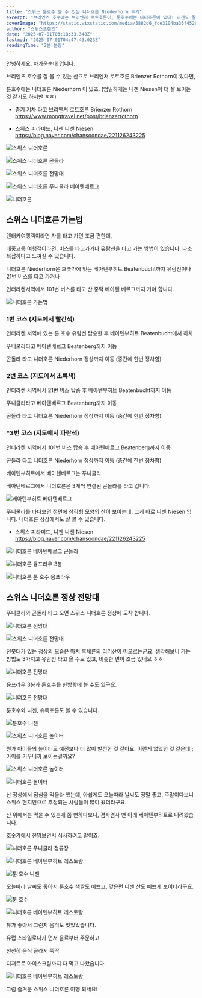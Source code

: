 ```yaml
---
title: "스위스 툰호수 볼 수 있는 니더호른 Niederhorn 후기"
excerpt: "브리엔츠 호수에는 브리엔져 로트호른이, 툰호수에는 니더호른이 있다! 니젠도 잘 보이는 니더호른 전망과 접근법을 자세히 소개합니다."
coverImage: "https://static.wixstatic.com/media/5882d6_fde3104ba36f4528ba6658e9f5e2a9ab~mv2.jpg/v1/fill/w_966,h_645,al_c,q_85,enc_avif,quality_auto/5882d6_fde3104ba36f4528ba6658e9f5e2a9ab~mv2.jpg"
author: "스위스프렌즈"
date: "2025-07-01T03:18:33.348Z"
lastmod: "2025-07-01T04:47:43.023Z"
readingTime: "2분 분량"
---
```


안녕하세요. 차가운순대 입니다.

브리엔츠 호수를 잘 볼 수 있는 산으로 브리엔져 로트호른 Brienzer Rothorn이 있다면,

툰호수에는 니더호른 Niederhorn 이 있죠. (엄밀하게는 니젠 Niesen이 더 잘 보이는 것 같기도 하지만 ㅎㅎ)

* 증기 기차 타고 브리엔져 로트호른 Brienzer Rothorn
<https://www.mongtravel.net/post/brienzerrothorn>

* 스위스 피라미드, 니젠 니센 Niesen
<https://blog.naver.com/chansoondae/221126243225>

![스위스 니더호른](https://static.wixstatic.com/media/5882d6_b2e0e6c6c8434fd9ba0e21d68ce29669~mv2.jpg/v1/fill/w_966,h_645,al_c,q_85,enc_avif,quality_auto/5882d6_b2e0e6c6c8434fd9ba0e21d68ce29669~mv2.jpg)

![스위스 니더호른 곤돌라](https://static.wixstatic.com/media/5882d6_3534a5cb500d40b2a6e274aeaa17a6ef~mv2.jpg/v1/fill/w_966,h_645,al_c,q_85,enc_avif,quality_auto/5882d6_3534a5cb500d40b2a6e274aeaa17a6ef~mv2.jpg)

![스위스 니더호른 전망대](https://static.wixstatic.com/media/5882d6_978f022f8f2e422f9325c88b969e0f00~mv2.jpg/v1/fill/w_966,h_645,al_c,q_85,enc_avif,quality_auto/5882d6_978f022f8f2e422f9325c88b969e0f00~mv2.jpg)

![스위스 니더호른 푸니쿨라 베아텐베르그](https://static.wixstatic.com/media/5882d6_ccdc7d238d79463fbb103e52c30dfc45~mv2.jpg/v1/fill/w_966,h_645,al_c,q_85,enc_avif,quality_auto/5882d6_ccdc7d238d79463fbb103e52c30dfc45~mv2.jpg)

![니더호른](https://static.wixstatic.com/media/5882d6_ea8c0cd663f041f1b2e3986285011baa~mv2.jpg/v1/fill/w_966,h_645,al_c,q_85,enc_avif,quality_auto/5882d6_ea8c0cd663f041f1b2e3986285011baa~mv2.jpg)


## 스위스 니더호른 가는법

렌터카여행객이라면 차를 타고 가면 조금 편한데,

대중교통 여행객이라면, 버스를 타고가거나 유람선을 타고 가는 방법이 있습니다. 다소 복잡하다고 느껴질 수 있습니다.

니더호른 Niederhorn은 호숫가에 잇는 베아텐부히트 Beatenbucht까지 유람선이나 21번 버스를 타고 가거나

인터라켄서역에서 101번 버스를 타고 산 중턱 베아텐 베르그까지 가야 합니다.

![니더호른 가는법](https://static.wixstatic.com/media/5882d6_bd47a2d7d6a848ccbbaa940c46474b1c~mv2.png/v1/fill/w_930,h_514,al_c,q_90,enc_avif,quality_auto/5882d6_bd47a2d7d6a848ccbbaa940c46474b1c~mv2.png)


### 1번 코스 (지도에서 빨간색)

인터라켄 서역에 있는 툰 호수 유람선 탑승한 후 베아텐부히트 Beatenbucht에서 하차

푸니쿨라타고 베아텐베르그 Beatenberg까지 이동

곤돌라 타고 니더호른 Niederhorn 정상까지 이동 (중간에 한번 정차함)


### 2번 코스 (지도에서 초록색)

인터라켄 서역에서 21번 버스 탑승 후 베아텐부히트 Beatenbucht까지 이동

푸니쿨라타고 베아텐베르그 Beatenberg까지 이동

곤돌라 타고 니더호른 Niederhorn 정상까지 이동 (중간에 한번 정차함)

  
  
### *******3번 코스 (지도에서** **파란색****)**

인터라켄 서역에서 101번 버스 탑승 후 베아텐베르그 Beatenberg까지 이동

곤돌라 타고 니더호른 Niederhorn 정상까지 이동 (중간에 한번 정차함)

  

베아텐부히트에서 베아텐베르그는 푸니쿨라

베아텐베르그에서 니더호른은 3개씩 연결된 곤돌라를 타고 갑니다.

![베아텐부히트 베아텐베르그](https://static.wixstatic.com/media/5882d6_37c3280b92ac4c98b1d998a0ba8e9293~mv2.jpg/v1/fill/w_966,h_645,al_c,q_85,enc_avif,quality_auto/5882d6_37c3280b92ac4c98b1d998a0ba8e9293~mv2.jpg)

푸니쿨라를 타다보면 정면에 삼각형 모양의 산이 보이는데, 그게 바로 니젠 Niesen 입니다. 니더호른 정상에서도 잘 볼 수 있습니다.

* 스위스 피라미드, 니젠 니센 Niesen
<https://blog.naver.com/chansoondae/221126243225>

![니더호른 베아텐베르그 곤돌라](https://static.wixstatic.com/media/5882d6_3534a5cb500d40b2a6e274aeaa17a6ef~mv2.jpg/v1/fill/w_966,h_645,al_c,q_85,enc_avif,quality_auto/5882d6_3534a5cb500d40b2a6e274aeaa17a6ef~mv2.jpg)

![니더호른 융프라우 3봉](https://static.wixstatic.com/media/5882d6_80f22b8612f04c7797e5b048e7abc79b~mv2.jpg/v1/fill/w_966,h_645,al_c,q_85,enc_avif,quality_auto/5882d6_80f22b8612f04c7797e5b048e7abc79b~mv2.jpg)

![니더호른 툰 호수 융프라우](https://static.wixstatic.com/media/5882d6_44632355968e4b8d9439c0ba2af8641b~mv2.jpg/v1/fill/w_966,h_645,al_c,q_85,enc_avif,quality_auto/5882d6_44632355968e4b8d9439c0ba2af8641b~mv2.jpg)


## 스위스 니더호른 정상 전망대

푸니쿨라와 곤돌라 타고 오면 스위스 니더호른 정상에 도착 합니다.

![니더호른 전망대](https://static.wixstatic.com/media/5882d6_ea8c0cd663f041f1b2e3986285011baa~mv2.jpg/v1/fill/w_966,h_645,al_c,q_85,enc_avif,quality_auto/5882d6_ea8c0cd663f041f1b2e3986285011baa~mv2.jpg)

![스위스 니더호른 전망대](https://static.wixstatic.com/media/5882d6_bd575543bdbe482fa5408cc5669d3483~mv2.jpg/v1/fill/w_966,h_645,al_c,q_85,enc_avif,quality_auto/5882d6_bd575543bdbe482fa5408cc5669d3483~mv2.jpg)

전봇대가 있는 정상의 모습은 마치 루체른의 리기산이 떠오르는군요. 생각해보니 가는 방법도 3가지고 유람선 타고 올 수도 있고, 비슷한 면이 조금 있네요 ㅎㅎ

![니더호른 전망대](https://static.wixstatic.com/media/5882d6_b2e0e6c6c8434fd9ba0e21d68ce29669~mv2.jpg/v1/fill/w_966,h_645,al_c,q_85,enc_avif,quality_auto/5882d6_b2e0e6c6c8434fd9ba0e21d68ce29669~mv2.jpg)

융프라우 3봉과 툰호수를 한방향에 볼 수도 있구요.

![니더호른 전망대](https://static.wixstatic.com/media/5882d6_978f022f8f2e422f9325c88b969e0f00~mv2.jpg/v1/fill/w_966,h_645,al_c,q_85,enc_avif,quality_auto/5882d6_978f022f8f2e422f9325c88b969e0f00~mv2.jpg)

툰호수와 니젠, 슈톡호른도 볼 수 있습니다.

![툰호수 니젠](https://static.wixstatic.com/media/5882d6_f90b1d0f19054e27b3b7ec4bf656951f~mv2.jpg/v1/fill/w_966,h_645,al_c,q_85,enc_avif,quality_auto/5882d6_f90b1d0f19054e27b3b7ec4bf656951f~mv2.jpg)

![스위스 니더호른 놀이터](https://static.wixstatic.com/media/5882d6_c480d9ca8f40416889c5e3480b0c44cd~mv2.jpg/v1/fill/w_966,h_645,al_c,q_85,enc_avif,quality_auto/5882d6_c480d9ca8f40416889c5e3480b0c44cd~mv2.jpg)

뭔가 아이들의 놀이터도 예전보다 더 많이 발전한 것 같아요. 이런게 없었던 것 같은데;; 아이를 키우니까 보이는걸까요?

![스위스 니더호른 놀이터](https://static.wixstatic.com/media/5882d6_8c5c774f50ff4bb7888faa9bee39f184~mv2.jpg/v1/fill/w_966,h_645,al_c,q_85,enc_avif,quality_auto/5882d6_8c5c774f50ff4bb7888faa9bee39f184~mv2.jpg)

![니더호른 놀이터](https://static.wixstatic.com/media/5882d6_e8c28f2c4c2541959db5f2dd204b400c~mv2.jpg/v1/fill/w_966,h_645,al_c,q_85,enc_avif,quality_auto/5882d6_e8c28f2c4c2541959db5f2dd204b400c~mv2.jpg)

산 정상에서 점심을 먹을라 했는데, 아쉽게도 오늘따라 날씨도 정말 좋고, 주말이다보니 스위스 현지인으로 추정되는 사람들이 많이 왔더라구요.

산 위에서는 먹을 수 있는게 쫌 뻔하다보니, 겸사겸사 맨 아래 베아텐부히트로 내려왔습니다.

호숫가에서 전망보면서 식사하려고 말이죠.

![니더호른 푸니쿨라 정류장](https://static.wixstatic.com/media/5882d6_bb5e04499dd242a997b4f356fe981154~mv2.jpg/v1/fill/w_966,h_645,al_c,q_85,enc_avif,quality_auto/5882d6_bb5e04499dd242a997b4f356fe981154~mv2.jpg)

![니더호른 베아텐부히트 레스토랑](https://static.wixstatic.com/media/5882d6_c261e8a0b68a4bfdb828446d575b43ab~mv2.jpg/v1/fill/w_966,h_645,al_c,q_85,enc_avif,quality_auto/5882d6_c261e8a0b68a4bfdb828446d575b43ab~mv2.jpg)

![툰 호수 니젠](https://static.wixstatic.com/media/5882d6_d00bf1dfd9fc493cb74ed8fee9360f65~mv2.jpg/v1/fill/w_966,h_645,al_c,q_85,enc_avif,quality_auto/5882d6_d00bf1dfd9fc493cb74ed8fee9360f65~mv2.jpg)

오늘따라 날씨도 좋아서 툰호수 색깔도 예쁘고, 맞은편 니젠 산도 예쁘게 보이더라구요.

![툰 호수](https://static.wixstatic.com/media/5882d6_f3bff29142e5478580ff14289ff16c97~mv2.jpg/v1/fill/w_966,h_645,al_c,q_85,enc_avif,quality_auto/5882d6_f3bff29142e5478580ff14289ff16c97~mv2.jpg)

![니더호른 베아텐부히트 레스토랑](https://static.wixstatic.com/media/5882d6_b3b69c9030a04ef283fa6356e91c5967~mv2.jpg/v1/fill/w_966,h_645,al_c,q_85,enc_avif,quality_auto/5882d6_b3b69c9030a04ef283fa6356e91c5967~mv2.jpg)

뷰가 좋아서 그런지 음식도 맛있었습니다.

유럽 스타일로다가 먼저 음료부터 주문하고

천천히 음식 골라서 뚝딱

디저트로 아이스크림까지 다 먹고 나왔습니다.

![니더호른 베아텐부히트 레스토랑](https://static.wixstatic.com/media/5882d6_ed07eaab93f74a04848bfac1f46741ae~mv2.jpg/v1/fill/w_966,h_645,al_c,q_85,enc_avif,quality_auto/5882d6_ed07eaab93f74a04848bfac1f46741ae~mv2.jpg)

그럼 즐거운 스위스 니더호른 여행 되세요!